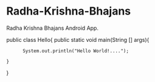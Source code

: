 # Radha-Krishna-Bhajans
Radha Krishna Bhajans Android App.

public class Hello{
    public static void main(String [] args){
    
          System.out.println("Hello World!....");
    
    }
 }   
    
